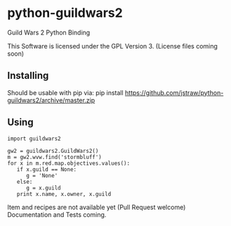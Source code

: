 python-guildwars2
=================

Guild Wars 2 Python Binding

This Software is licensed under the GPL Version 3. (License files coming soon)

Installing
----------
Should be usable with pip via:
pip install https://github.com/jstraw/python-guildwars2/archive/master.zip

Using
-----
```
import guildwars2

gw2 = guildwars2.GuildWars2()
m = gw2.wvw.find('stormbluff')
for x in m.red.map.objectives.values():
   if x.guild == None:
      g = 'None'
   else:
      g = x.guild
   print x.name, x.owner, x.guild
```

Item and recipes are not available yet (Pull Request welcome)
Documentation and Tests coming.
